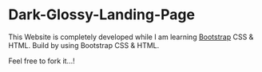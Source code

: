 # Dark-Glossy-Landing-Page
This Website is completely developed while I am learning <a href="https://getbootstrap.com">Bootstrap</a> CSS & HTML. Build by using Bootstrap CSS & HTML.

Feel free to fork it...!
